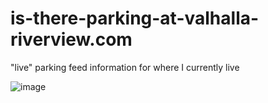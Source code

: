 # is-there-parking-at-valhalla-riverview.com

"live" parking feed information for where I currently live 

![image](https://cloud.githubusercontent.com/assets/1408720/21571075/a9a41376-ce99-11e6-8d0f-b78a91e042a1.png)





